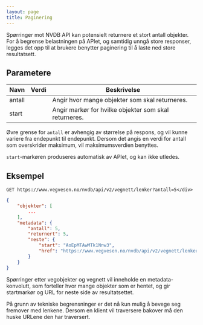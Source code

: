 ```yaml
---
layout: page
title: Paginering
---
```


Spørringer mot NVDB API kan potensielt returnere et stort antall objekter. For å begrense belastningen på APIet, og samtidig unngå store responser, legges det opp til at brukere benytter paginering til å laste ned store resultatsett.

## Parametere

<table>
<thead>
<tr>
<th>Navn</th>
<th>Verdi</th>
<th>Beskrivelse</th>
</tr>
</thead>
<tbody>
<tr>
<td>antall</td>
<td><heltall></td>
<td>Angir hvor mange objekter som skal returneres.</td>
</tr>
<tr>
<td>start</td>
<td><tekst></td>
<td>Angir markør for hvilke objekter som skal returneres.</td>
</tr>
</tbody>
</table>

Øvre grense for `antall` er avhengig av størrelse på respons, og vil kunne variere fra endepunkt til endepunkt. Dersom det angis en verdi for antall som overskrider maksimum, vil maksimumsverdien benyttes.

`start`-markøren produseres automatisk av APIet, og kan ikke utledes.

## Eksempel

```
GET https://www.vegvesen.no/nvdb/api/v2/vegnett/lenker?antall=5</div>
```

```json
{
    "objekter": [
        ...
    ],
    "metadata": {
        "antall": 5,
        "returnert": 5,
        "neste": {
            "start": "AoEpMTAwMTk1Nnw3",
            "href": "https://www.vegvesen.no/nvdb/api/v2/vegnett/lenker?antall=5&start=AoEpMTAwMTk1Nnw3"
        }
    }
}
```

Spørringer etter vegobjekter og vegnett vil inneholde en metadata-konvolutt, som forteller hvor mange objekter som er hentet, og gir startmarkør og URL for neste side av resultatsettet.

På grunn av tekniske begrensninger er det nå kun mulig å bevege seg fremover med lenkene. Dersom en klient vil traversere bakover må den huske URLene den har traversert.
